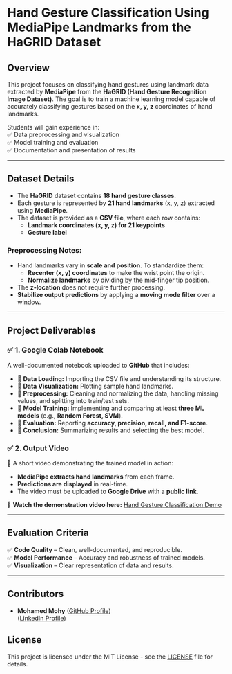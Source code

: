 # **Hand Gesture Classification Using MediaPipe Landmarks from the HaGRID Dataset**

## **Overview**
This project focuses on classifying hand gestures using landmark data extracted by **MediaPipe** from the **HaGRID (Hand Gesture Recognition Image Dataset)**. The goal is to train a machine learning model capable of accurately classifying gestures based on the **x, y, z** coordinates of hand landmarks.

Students will gain experience in:  
✅ Data preprocessing and visualization  
✅ Model training and evaluation  
✅ Documentation and presentation of results  

---

## **Dataset Details**
- The **HaGRID** dataset contains **18 hand gesture classes**.
- Each gesture is represented by **21 hand landmarks** (x, y, z) extracted using **MediaPipe**.
- The dataset is provided as a **CSV file**, where each row contains:  
  - **Landmark coordinates (x, y, z) for 21 keypoints**  
  - **Gesture label**  

### **Preprocessing Notes:**
- Hand landmarks vary in **scale and position**. To standardize them:  
  - **Recenter (x, y) coordinates** to make the wrist point the origin.  
  - **Normalize landmarks** by dividing by the mid-finger tip position.  
- The **z-location** does not require further processing.  
- **Stabilize output predictions** by applying a **moving mode filter** over a window.  

---

## **Project Deliverables**
### ✅ **1. Google Colab Notebook**
A well-documented notebook uploaded to **GitHub** that includes:  
- 📌 **Data Loading:** Importing the CSV file and understanding its structure.  
- 📌 **Data Visualization:** Plotting sample hand landmarks.  
- 📌 **Preprocessing:** Cleaning and normalizing the data, handling missing values, and splitting into train/test sets.  
- 📌 **Model Training:** Implementing and comparing at least **three ML models** (e.g., **Random Forest, SVM**).  
- 📌 **Evaluation:** Reporting **accuracy, precision, recall, and F1-score**.  
- 📌 **Conclusion:** Summarizing results and selecting the best model.  

### ✅ **2. Output Video**
🎥 A short video demonstrating the trained model in action:  
- **MediaPipe extracts hand landmarks** from each frame.  
- **Predictions are displayed** in real-time.  
- The video must be uploaded to **Google Drive** with a **public link**.  

📌 **Watch the demonstration video here:** [Hand Gesture Classification Demo](https://drive.google.com/file/d/1wyZIUwyqijr3Z_Y1rER77UWRb4dP_SCM/view?usp=sharing)  

---

## **Evaluation Criteria**
✅ **Code Quality** – Clean, well-documented, and reproducible.  
✅ **Model Performance** – Accuracy and robustness of trained models.  
✅ **Visualization** – Clear representation of data and results.  

---

## Contributors
- **Mohamed Mohy** ([GitHub Profile](https://github.com/iDourgham))  
                   ([LinkedIn Profile](https://www.linkedin.com/in/eng-m-mohy/))

## License
This project is licensed under the MIT License - see the [LICENSE](LICENSE) file for details.


